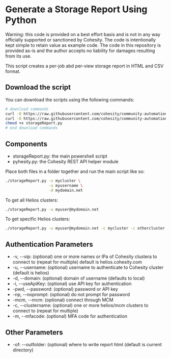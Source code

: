 # Generate a Storage Report Using Python

Warning: this code is provided on a best effort basis and is not in any way officially supported or sanctioned by Cohesity. The code is intentionally kept simple to retain value as example code. The code in this repository is provided as-is and the author accepts no liability for damages resulting from its use.

This script creates a per-job abd per-view storage report in HTML and CSV format.

## Download the script

You can download the scripts using the following commands:

```bash
# download commands
curl -O https://raw.githubusercontent.com/cohesity/community-automation-samples/main/reports/python/storageReport/storageReport.py
curl -O https://raw.githubusercontent.com/cohesity/community-automation-samples/main/python/pyhesity.py
chmod +x storageReport.py
# end download commands
```

## Components

* storageReport.py: the main powershell script
* pyhesity.py: the Cohesity REST API helper module

Place both files in a folder together and run the main script like so:

```bash
./storageReport.py -v mycluster \
                   -u myusername \
                   -d mydomain.net
```

To get all Helios clusters:

```bash
./storageReport.py -u myuser@mydomain.net
```

To get specific Helios clusters:

```bash
./storageReport.py -u myuser@mydomain.net -c mycluster -c othercluster
```

## Authentication Parameters

* -v, --vip: (optional) one or more names or IPa of Cohesity clustera to connect to (repeat for multiple) default is helios.cohesity.com
* -u, --username: (optional) username to authenticate to Cohesity cluster (default is helios)
* -d, --domain: (optional) domain of username (defaults to local)
* -i, --useApiKey: (optional) use API key for authentication
* -pwd, --password: (optional) password or API key
* -np, --noprompt: (optional) do not prompt for password
* -mcm, --mcm: (optional) connect through MCM
* -c, --clustername: (optional) one or more helios/mcm clusters to connect to (repeat for multiple)
* -m, --mfacode: (optional) MFA code for authentication

## Other Parameters

* -of: --outfolder: (optional) where to write report html (default is current directory)
